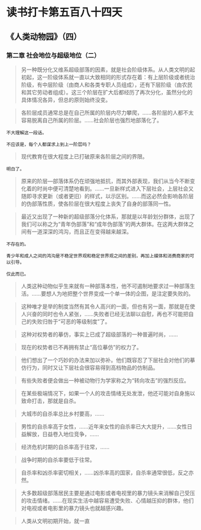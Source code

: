 # 读书打卡第五百八十四天
## 《人类动物园》（四）
### 第二章 社会地位与超级地位（二）

> 另一种既分化又维系超级部落的因素，就是社会阶级体系。从人类文明的起初起，这一阶级体系就一直以大致相同的形式存在着：有上层阶级或者统治阶级，有中层阶级（由商人和各类专职人员组成），还有下层阶级（由农民和其它劳动者组成）。这三个阶层在扩大后都经历了再次分化，虽然分化的具体情况各异，但总的原则始终没变。

> 各阶层成员通常总是在自己所属的阶层内尽力攀爬，……各阶层的人都不太容易脱离自己所属的阶层。……社会阶层也强烈地部落化了。
```
不大理解这一段话。

不应该是，每个人都谋求上到上一阶层吗？
```
> 现代教育在很大程度上已打破原来各阶层之间的界限。
```
明白了。
```
> 原来的阶层—部落体系仍在顽强地抵抗，而其外部表现，我们从当今不断变化着的时尚中便可清楚地看到。……一旦新样式进入下层社会，上层社会又随即寻求更新（或者更旧）的样式，以示区别。……而这必然会影响各阶层的伪部落性质，使各阶层在很大程度上丧失了自身的部落同一性。

> 最近又出现了一种新的超级部落分化体系，那就是以年龄划分群体，出现了我们可以称之为“青年伪部落”和“成年伪部落”的两大群体。在这两大群体之间有一道深深的鸿沟，而且正在变得越来越深。
```
不存在的。

青少年和成人之间的鸿沟是不稳定世界观和稳定世界观之间的差别，再加上媒体和消费商家的可以引导。

仅此而已。
```
> 人类这种动物似乎生来就有一种部落本性，他不可遏制地要求过一种部落生活。……要想人为地把整个世界变成一个单一体的企图，是注定要失败的。

> 这种唯才是举的制度当然有其令人高兴的一面，但也有另一面，那就是在使人兴奋的同时也令人紧张，……失败者已经无法聊以自慰，再也不可能把自己的失败归咎于“可恶的等级制度”了。

> 这种对权势者的摹仿，事实上已成了超级部落的一种普遍时尚，……

> 现在的权势者已不再拥有禁止“高位摹仿”的权力了。

> 他们想出了一个巧妙的办法来加以弥补。他们既容忍了下层社会对他们的摹仿行为，同时又让下层社会很容易得到高档物品的仿制品。

> 有些失败者便会做出一种被动物行为学家称之为“转向攻击”的强烈反应。

> 在某些极端情况下，如果一个人的攻击情绪无处发泄，他还可能对自身施以致命打击，那就是自杀。

> 大城市的自杀率总比乡村要高，……

> 男性的自杀率高于女性，……近年来女性的自杀率已大大提升，……女性日益解放，日益卷入地位竞争，……

> 经济危机时期的自杀率高于往常，……

> 战争时期的自杀率要低于往常。

> 自杀率和凶杀率密切相关，……凶杀率高的国家，自杀率通常很低，反之亦然。

> 大多数超级部落居民主要是通过电影或者电视里的暴力镜头来消解自己受压的攻击情绪。……在现实生活中越容易遭受失败、心情越压抑的群体，他们对电视或者电影里的暴力镜头也就越感兴趣。

> 人类从文明初期开始，就一直